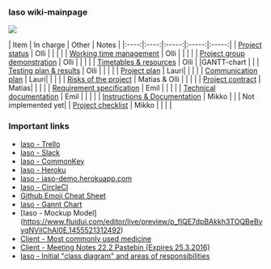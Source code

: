 ### Iaso wiki-mainpage

![](http://2.bp.blogspot.com/-JbDKXCqTMyY/UbI1nytjupI/AAAAAAAAAS8/kBn9_Lh9lsU/s1600/orpheus5132.jpg)

| Item | In charge | Other | Notes | 
|:----:|:----:|:-----:|:-----:|:-----:|
| [Project status](Project-status) | Olli | | | |
| [Working time management](Work-time-management) | Olli | | | |
| [Project group demonstration](Project-group-demonstration) | Olli | | | |
| [Timetables & resources](project-time-table-and-resources) | Olli | |GANTT-chart  | |
| [Testing plan & results](Testing-plan) | Olli | | | |
| [Project plan](Project-plan) | Lauri| | | |
| [Communication plan](https://github.com/MikPak/Iaso/blob/master/communication-plan.md) | Lauri| | | |
| [Risks of the project](https://github.com/MikPak/Iaso/blob/master/riskihallintasuunnitelman-pohja.md) | Matias & Olli | | | |
| [Project contract](https://github.com/MikPak/Iaso/blob/master/project-contract.md) | Matias| | | |
| [Requirement specification](https://github.com/MikPak/Iaso/blob/master/requirements-definition.md) | Emil | | | |
| [Technical documentation](suunnittelu-ja-toteutus) | Emil | | | |
| [Instructions & Documentation](installation-guide) | Mikko | | | Not implemented yet|
| [Project checklist](https://github.com/MikPak/Iaso/blob/master/product-checklist.md) | Mikko | | | |

### Important links
* [Iaso - Trello](https://trello.com/b/IpEKkde9)
* [Iaso - Slack](https://iaso-team.slack.com)
* [Iaso - CommonKey](https://app.commonkey.com/login)
* [Iaso - Heroku](https://id.heroku.com/login)
* [Iaso - iaso-demo.herokuapp.com](http://iaso-demo.herokuapp.com/)
* [Iaso - CircleCI](https://circleci.com/)
* [Github Emoji Cheat Sheet](http://www.emoji-cheat-sheet.com/)
* [Iaso - Gannt Chart](https://drive.google.com/folderview?id=0B2lyrNivVw3rVDR3OWRuTVh1ckU&usp=sharing)
* [Iaso - Mockup Model] (https://www.fluidui.com/editor/live/preview/p_fIQE7dpBAkkh3TOQBeByyqNViIChAl0E.1455521312492)
* [Client - Most commonly used medicine](https://docs.google.com/spreadsheets/d/1KXD0oq7WrWJw5eYBGF7GXOQdMyTie9AmtqJElIWHEhY/edit?ts=56b8a550#gid=0)
* [Client - Meeting Notes 22.2 Pastebin (Expires 25.3.2016)](http://pastebin.com/X8sM7RCj)
* [Iaso - Initial "class diagram" and areas of responsibilities](http://student.labranet.jamk.fi/~H9142/projectdisp/initial_class_plan.class.violet)
